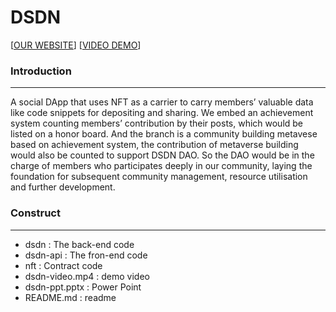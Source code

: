 # DSDN
[[OUR WEBSITE](http://dsdn.wengyifan.com)] [[VIDEO DEMO](https://mouweng01-1256157937.cos.ap-nanjing.myqcloud.com/20211231_dsdn%E6%BC%94%E7%A4%BA%E8%A7%86%E9%A2%91.mp4)]



### Introduction
------
A social DApp that uses NFT as a carrier to carry members’ valuable data like code snippets for depositing and sharing. We embed an achievement system counting members’ contribution by their posts, which would be listed on a honor board. And the branch is a community building metavese based on achievement system, the contribution of metaverse building would also be counted to support DSDN DAO. So the DAO would be in the charge of members who participates deeply in our community, laying the foundation for subsequent community management, resource utilisation and further development.


### Construct
------
- dsdn : The back-end code
- dsdn-api : The fron-end code
- nft : Contract code
- dsdn-video.mp4 : demo video
- dsdn-ppt.pptx : Power Point
- README.md : readme